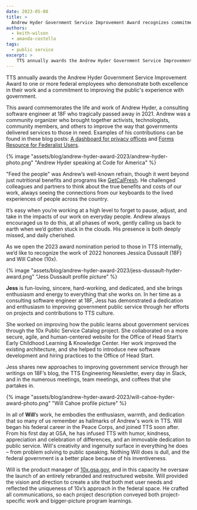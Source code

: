 ```yaml
---
date: 2023-05-08
title: >
  Andrew Hyder Government Service Improvement Award recognizes commitment to serving the public
authors:
  - keith-wilson
  - amanda-costello
tags:
  - public service
excerpt: >
    TTS annually awards the Andrew Hyder Government Service Improvement Award to one or more federal employees who demonstrate both excellence in their work and a commitment to improving the public's experience with government.
---
```

TTS annually awards the Andrew Hyder Government Service Improvement Award to one or more federal employees who demonstrate both excellence in their work and a commitment to improving the public's experience with government.

This award commemorates the life and work of Andrew Hyder, a consulting software engineer at 18F who tragically passed away in 2021. Andrew was a community organizer who brought together activists, technologists, community members, and others to improve the way that governments delivered services to those in need.  Examples of his contributions can be found in these blog posts: [A dashboard for privacy offices](https://18f.gsa.gov/2020/12/15/a-dashboard-for-privacy-offices/) and [Forms Resource for Federalist Users](https://18f.gsa.gov/2020/02/18/forms-resource-federalist/).

{% image "assets/blog/andrew-hyder-award-2023/andrew-hyder-photo.png" "Andrew Hyder speaking at Code for America" %}

"Feed the people" was Andrew’s well-known refrain, though it went beyond just nutritional benefits and programs like [GetCalFresh](https://www.getcalfresh.org/en/about). He challenged colleagues and partners to think about the true benefits and costs of our work, always seeing the connections from our keyboards to the lived experiences of people across the country. 

It’s easy when you’re working at a high level to forget to pause, adjust, and take in the impacts of our work on everyday people. Andrew always encouraged us to do this, at all phases of work, gently calling us back to earth when we’d gotten stuck in the clouds. His presence is both deeply missed, and daily cherished. 

As we open the 2023 award nomination period to those in TTS internally, we’d like to recognize the work of 2022 honorees Jessica Dussault (18F) and Will Cahoe (10x). 

{% image "assets/blog/andrew-hyder-award-2023/jess-dussault-hyder-award.png" "Jess Dussault profile picture" %}

**Jess** is fun-loving, sincere, hard-working, and dedicated, and she brings enthusiasm and energy to everything that she works on.  In her time as a consulting software engineer at 18F, Jess has demonstrated a dedication and enthusiasm to improving government public service through her efforts on projects and contributions to TTS culture.

She worked on improving how the public learns about government services through the 10x Public Service Catalog project.  She collaborated on a more secure, agile, and human-centered website for the Office of Head Start’s Early Childhood Learning & Knowledge Center. Her work improved the existing architecture, and she helped to introduce new software development and hiring practices to the Office of Head Start.

Jess shares new approaches to improving government service through her writings on 18F’s blog, the TTS Engineering Newsletter, every day in Slack, and in the numerous meetings, team meetings, and coffees that she partakes in.

{% image "assets/blog/andrew-hyder-award-2023/will-cahoe-hyder-award-photo.png" "Will Cahoe profile picture" %}

In all of **Will**’s work, he embodies the enthusiasm, warmth, and dedication that so many of us remember as hallmarks of Andrew's work in TTS.  Will began his federal career in the Peace Corps, and joined TTS soon after. From his first day at GSA, he has infused TTS with humor, kindness, appreciation and celebration of differences, and an immovable dedication to public service.  Will's creativity and ingenuity surface in everything he does – from problem solving to public speaking.  Nothing Will does is dull, and the federal government is a better place because of his inventiveness.

Will is the product manager of [10x.gsa.gov](https://10x.gsa.gov), and in this capacity he oversaw the launch of an entirely rebranded and restructured website. Will provided the vision and direction to create a site that both met user needs and reflected the uniqueness of 10x’s approach in the federal space. He crafted all communications, so each project description conveyed both project-specific work and bigger-picture program learnings.
